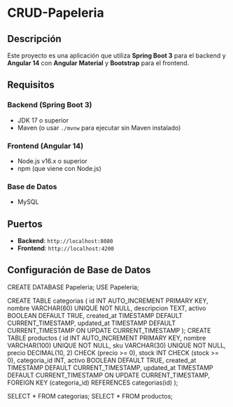 # CRUD-Papeleria

## Descripción
Este proyecto es una aplicación que utiliza **Spring Boot 3** para el backend y **Angular 14** con **Angular Material** y **Bootstrap** para el frontend.

## Requisitos
  ### Backend (Spring Boot 3)
  - JDK 17 o superior
  - Maven (o usar `./mvnw` para ejecutar sin Maven instalado)
  
  ### Frontend (Angular 14)
  - Node.js v16.x o superior
  - npm (que viene con Node.js)
  
  ### Base de Datos
  - MySQL

## Puertos
  - **Backend**: `http://localhost:8080`
  - **Frontend**: `http://localhost:4200`

## Configuración de Base de Datos
  CREATE DATABASE Papeleria;
  USE Papeleria;
  
  CREATE TABLE categorias (
      id INT AUTO_INCREMENT PRIMARY KEY,
      nombre VARCHAR(60) UNIQUE NOT NULL,
      descripcion TEXT,
      activo BOOLEAN DEFAULT TRUE,
      created_at TIMESTAMP DEFAULT CURRENT_TIMESTAMP,
      updated_at TIMESTAMP DEFAULT CURRENT_TIMESTAMP ON UPDATE CURRENT_TIMESTAMP
  );
  CREATE TABLE productos (
      id INT AUTO_INCREMENT PRIMARY KEY,
      nombre VARCHAR(100) UNIQUE NOT NULL,
      sku VARCHAR(30) UNIQUE NOT NULL,
      precio DECIMAL(10, 2) CHECK (precio >= 0),
      stock INT CHECK (stock >= 0),
      categoria_id INT,
      activo BOOLEAN DEFAULT TRUE,
      created_at TIMESTAMP DEFAULT CURRENT_TIMESTAMP,
      updated_at TIMESTAMP DEFAULT CURRENT_TIMESTAMP ON UPDATE CURRENT_TIMESTAMP,
      FOREIGN KEY (categoria_id) REFERENCES categorias(id)
  );
  
  SELECT * FROM categorias;
  SELECT * FROM productos;
